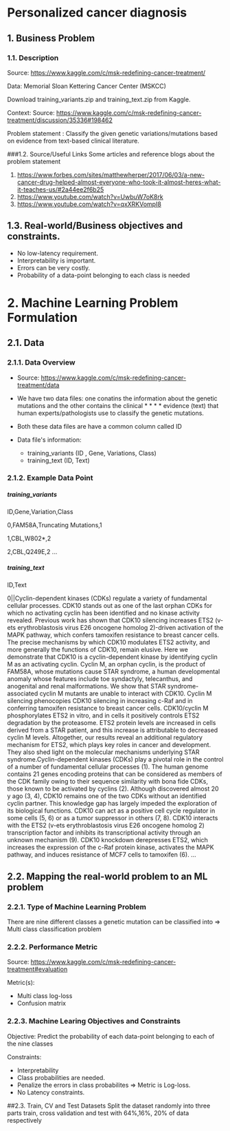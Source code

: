 # Personalized cancer diagnosis
## 1. Business Problem
### 1.1. Description
Source: https://www.kaggle.com/c/msk-redefining-cancer-treatment/

Data: Memorial Sloan Kettering Cancer Center (MSKCC)

Download training_variants.zip and training_text.zip from Kaggle.

Context: Source: https://www.kaggle.com/c/msk-redefining-cancer-treatment/discussion/35336#198462

Problem statement : Classify the given genetic variations/mutations based on evidence from text-based clinical literature.

###1.2. Source/Useful Links
Some articles and reference blogs about the problem statement

1. https://www.forbes.com/sites/matthewherper/2017/06/03/a-new-cancer-drug-helped-almost-everyone-who-took-it-almost-heres-what-it-teaches-us/#2a44ee2f6b25
2. https://www.youtube.com/watch?v=UwbuW7oK8rk
3. https://www.youtube.com/watch?v=qxXRKVompI8

## 1.3. Real-world/Business objectives and constraints.
* No low-latency requirement.
* Interpretability is important.
* Errors can be very costly.
* Probability of a data-point belonging to each class is needed
# 2. Machine Learning Problem Formulation
## 2.1. Data
### 2.1.1. Data Overview
* Source: https://www.kaggle.com/c/msk-redefining-cancer-treatment/data

* We have two data files: one conatins the information about the genetic mutations and the other contains the clinical * * * * evidence (text) that human experts/pathologists use to classify the genetic mutations.

* Both these data files are have a common column called ID

* Data file's information:

  * training_variants (ID , Gene, Variations, Class)
  * training_text (ID, Text)
### 2.1.2. Example Data Point
##### training_variants
ID,Gene,Variation,Class

0,FAM58A,Truncating Mutations,1

1,CBL,W802*,2

2,CBL,Q249E,2 ...

##### training_text
ID,Text

0||Cyclin-dependent kinases (CDKs) regulate a variety of fundamental cellular processes. CDK10 stands out as one of the last orphan CDKs for which no activating cyclin has been identified and no kinase activity revealed. Previous work has shown that CDK10 silencing increases ETS2 (v-ets erythroblastosis virus E26 oncogene homolog 2)-driven activation of the MAPK pathway, which confers tamoxifen resistance to breast cancer cells. The precise mechanisms by which CDK10 modulates ETS2 activity, and more generally the functions of CDK10, remain elusive. Here we demonstrate that CDK10 is a cyclin-dependent kinase by identifying cyclin M as an activating cyclin. Cyclin M, an orphan cyclin, is the product of FAM58A, whose mutations cause STAR syndrome, a human developmental anomaly whose features include toe syndactyly, telecanthus, and anogenital and renal malformations. We show that STAR syndrome-associated cyclin M mutants are unable to interact with CDK10. Cyclin M silencing phenocopies CDK10 silencing in increasing c-Raf and in conferring tamoxifen resistance to breast cancer cells. CDK10/cyclin M phosphorylates ETS2 in vitro, and in cells it positively controls ETS2 degradation by the proteasome. ETS2 protein levels are increased in cells derived from a STAR patient, and this increase is attributable to decreased cyclin M levels. Altogether, our results reveal an additional regulatory mechanism for ETS2, which plays key roles in cancer and development. They also shed light on the molecular mechanisms underlying STAR syndrome.Cyclin-dependent kinases (CDKs) play a pivotal role in the control of a number of fundamental cellular processes (1). The human genome contains 21 genes encoding proteins that can be considered as members of the CDK family owing to their sequence similarity with bona fide CDKs, those known to be activated by cyclins (2). Although discovered almost 20 y ago (3, 4), CDK10 remains one of the two CDKs without an identified cyclin partner. This knowledge gap has largely impeded the exploration of its biological functions. CDK10 can act as a positive cell cycle regulator in some cells (5, 6) or as a tumor suppressor in others (7, 8). CDK10 interacts with the ETS2 (v-ets erythroblastosis virus E26 oncogene homolog 2) transcription factor and inhibits its transcriptional activity through an unknown mechanism (9). CDK10 knockdown derepresses ETS2, which increases the expression of the c-Raf protein kinase, activates the MAPK pathway, and induces resistance of MCF7 cells to tamoxifen (6). ...

## 2.2. Mapping the real-world problem to an ML problem
### 2.2.1. Type of Machine Learning Problem
There are nine different classes a genetic mutation can be classified into => Multi class classification problem

### 2.2.2. Performance Metric
Source: https://www.kaggle.com/c/msk-redefining-cancer-treatment#evaluation

Metric(s):

  * Multi class log-loss
  * Confusion matrix
### 2.2.3. Machine Learing Objectives and Constraints

Objective: Predict the probability of each data-point belonging to each of the nine classes

Constraints:

* Interpretability
* Class probabilities are needed.
* Penalize the errors in class probabilites => Metric is Log-loss.
* No Latency constraints.

##2.3. Train, CV and Test Datasets
Split the dataset randomly into three parts train, cross validation and test with 64%,16%, 20% of data respectively
